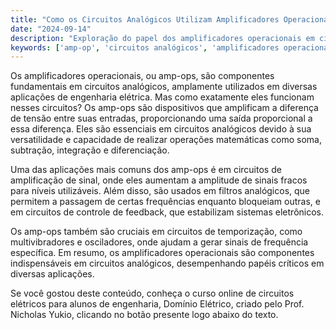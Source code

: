```yaml
---
title: "Como os Circuitos Analógicos Utilizam Amplificadores Operacionais?"
date: "2024-09-14"
description: "Exploração do papel dos amplificadores operacionais em circuitos analógicos, destacando suas aplicações e importância."
keywords: ['amp-op', 'circuitos analógicos', 'amplificadores operacionais', 'engenharia elétrica']
---
```


Os amplificadores operacionais, ou amp-ops, são componentes fundamentais em circuitos analógicos, amplamente utilizados em diversas aplicações de engenharia elétrica. Mas como exatamente eles funcionam nesses circuitos? Os amp-ops são dispositivos que amplificam a diferença de tensão entre suas entradas, proporcionando uma saída proporcional a essa diferença. Eles são essenciais em circuitos analógicos devido à sua versatilidade e capacidade de realizar operações matemáticas como soma, subtração, integração e diferenciação.

Uma das aplicações mais comuns dos amp-ops é em circuitos de amplificação de sinal, onde eles aumentam a amplitude de sinais fracos para níveis utilizáveis. Além disso, são usados em filtros analógicos, que permitem a passagem de certas frequências enquanto bloqueiam outras, e em circuitos de controle de feedback, que estabilizam sistemas eletrônicos.

Os amp-ops também são cruciais em circuitos de temporização, como multivibradores e osciladores, onde ajudam a gerar sinais de frequência específica. Em resumo, os amplificadores operacionais são componentes indispensáveis em circuitos analógicos, desempenhando papéis críticos em diversas aplicações.

Se você gostou deste conteúdo, conheça o curso online de circuitos elétricos para alunos de engenharia, Domínio Elétrico, criado pelo Prof. Nicholas Yukio, clicando no botão presente logo abaixo do texto.